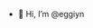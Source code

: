 - 👋 Hi, I’m @eggiyn

<!---
eggiyn/eggiyn is a ✨ special ✨ repository because its `README.md` (this file) appears on your GitHub profile.
You can click the Preview link to take a look at your changes.
--->
